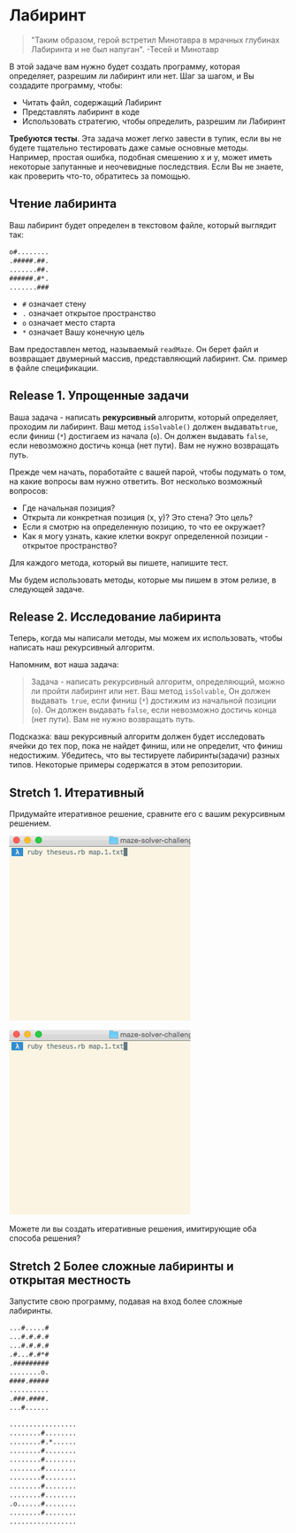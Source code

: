 # Лабиринт

> "Таким образом, герой встретил Минотавра в мрачных глубинах Лабиринта и не был напуган". -Тесей и Минотавр

В этой задаче вам нужно будет создать программу, которая определяет, разрешим ли лабиринт или нет. Шаг за шагом, и Вы создадите программу, чтобы:

  * Читать файл, содержащий Лабиринт
  * Представлять лабиринт в коде
  * Использовать стратегию, чтобы определить, разрешим ли Лабиринт

**Требуются тесты**. Эта задача может легко завести в тупик, если вы не будете тщательно тестировать даже самые основные методы. Например, простая ошибка, подобная смешению x и y, может иметь некоторые запутанные и неочевидные последствия. Если Вы не знаете, как проверить что-то, обратитесь за помощью.

## Чтение лабиринта

Ваш лабиринт будет определен в текстовом файле, который выглядит так:

```
o#........
.#####.##.
.......##.
######.#*.
.......###
```
 * `#` означает стену
 * `.` означает открытое пространство
 * `o` означает место старта
 * `*` означает Вашу конечную цель


Вам предоставлен метод, называемый `readMaze`. Он берет файл и возвращает двумерный массив, представляющий лабиринт. См. пример в файле спецификации.

## Release 1. Упрощенные задачи

Ваша задача - написать **рекурсивный** алгоритм, который определяет, проходим ли лабиринт. Ваш метод `isSolvable()` должен выдавать`true`, если финиш (`*`) достигаем из начала (`o`). Он должен выдавать `false`, если невозможно достичь конца (нет пути). Вам не нужно возвращать путь.

Прежде чем начать, поработайте с вашей парой, чтобы подумать о том, на какие вопросы вам нужно ответить. Вот несколько возможный вопросов:

 * Где начальная позиция?
 * Открыта ли конкретная позиция (x, y)? Это стена? Это цель?
 * Если я смотрю на определенную позицию, то что ее окружает?
 * Как я могу узнать, какие клетки вокруг определенной позиции - открытое пространство?

Для каждого метода, который вы пишете, напишите тест.

Мы будем использовать методы, которые мы пишем в этом релизе, в следующей задаче.

## Release 2. Исследование лабиринта

Теперь, когда мы написали методы, мы можем их использовать, чтобы написать наш рекурсивный алгоритм.

Напомним, вот наша задача:

> Задача - написать рекурсивный алгоритм, определяющий, можно ли пройти лабиринт или нет. Ваш метод `isSolvable`, Он должен выдавать` true`, если финиш (`*`) достижим из начальной позиции (`o`). Он должен выдавать `false`, если невозможно достичь конца (нет пути). Вам не нужно возвращать путь.


Подсказка: ваш рекурсивный алгоритм должен будет исследовать ячейки до тех пор, пока не найдет финиш, или не определит, что финиш недостижим.
Убедитесь, что вы тестируете лабиринты(задачи) разных типов. Некоторые примеры содержатся в этом репозитории.

## Stretch 1. Итеративный

Придумайте итеративное решение, сравните его с вашим рекурсивным решением.

![](assets/dfs.gif)


![](assets/bfs.gif)

Можете ли вы создать итеративные решения, имитирующие оба способа решения?

## Stretch 2 Более сложные лабиринты и открытая местность

Запустите свою программу, подавая на вход более сложные лабиринты. 

```
...#.....#
...#.#.#.#
...#.#.#.#
.#...#.#*#
.#########
........o.
####.#####
..........
.###.####.
...#......
```


```
.................
........#........
........#.*......
........#........
........#........
........#........
........#........
........#........
........#........
.o......#........
........#........
.................
```
